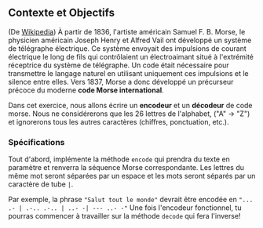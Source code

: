 ## Contexte et Objectifs

(De [Wikipedia](https://en.wikipedia.org/wiki/Morse_code)) À partir de 1836, l'artiste américain Samuel F. B. Morse, le physicien américain Joseph Henry et Alfred Vail ont développé un système de télégraphe électrique. Ce système envoyait des impulsions de courant électrique le long de fils qui contrôlaient un électroaimant situé à l'extrémité réceptrice du système de télégraphe. Un code était nécessaire pour transmettre le langage naturel en utilisant uniquement ces impulsions et le silence entre elles. Vers 1837, Morse a donc développé un précurseur précoce du moderne **code Morse international**.

Dans cet exercice, nous allons écrire un **encodeur** et un **décodeur** de code morse. Nous ne considérerons que les 26 lettres de l'alphabet, ("A" -> "Z") et ignorerons tous les autres caractères (chiffres, ponctuation, etc.).

### Spécifications

Tout d'abord, implémente la méthode `encode` qui prendra du texte en paramètre et renverra la séquence Morse correspondante. Les lettres du même mot seront séparées par un espace et les mots seront séparés par un caractère de tube `|`.

Par exemple, la phrase `"Salut tout le monde"` devrait être encodée en `"... .- | .-.. .-.. | ..- -| --- ..- -"`
Une fois l'encodeur fonctionnel, tu pourras commencer à travailler sur la méthode `decode` qui fera l'inverse!
